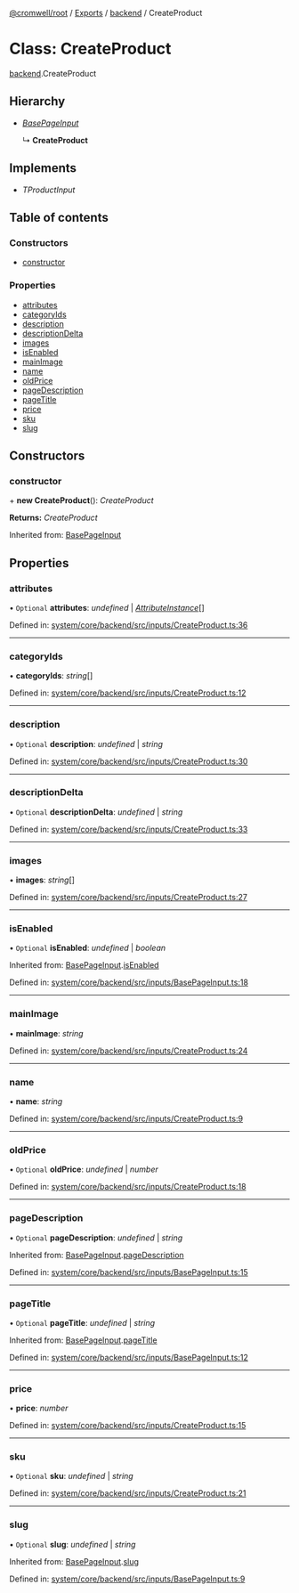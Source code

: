 [@cromwell/root](../README.md) / [Exports](../modules.md) / [backend](../modules/backend.md) / CreateProduct

# Class: CreateProduct

[backend](../modules/backend.md).CreateProduct

## Hierarchy

* [*BasePageInput*](backend.basepageinput.md)

  ↳ **CreateProduct**

## Implements

* *TProductInput*

## Table of contents

### Constructors

- [constructor](backend.createproduct.md#constructor)

### Properties

- [attributes](backend.createproduct.md#attributes)
- [categoryIds](backend.createproduct.md#categoryids)
- [description](backend.createproduct.md#description)
- [descriptionDelta](backend.createproduct.md#descriptiondelta)
- [images](backend.createproduct.md#images)
- [isEnabled](backend.createproduct.md#isenabled)
- [mainImage](backend.createproduct.md#mainimage)
- [name](backend.createproduct.md#name)
- [oldPrice](backend.createproduct.md#oldprice)
- [pageDescription](backend.createproduct.md#pagedescription)
- [pageTitle](backend.createproduct.md#pagetitle)
- [price](backend.createproduct.md#price)
- [sku](backend.createproduct.md#sku)
- [slug](backend.createproduct.md#slug)

## Constructors

### constructor

\+ **new CreateProduct**(): *CreateProduct*

**Returns:** *CreateProduct*

Inherited from: [BasePageInput](backend.basepageinput.md)

## Properties

### attributes

• `Optional` **attributes**: *undefined* \| [*AttributeInstance*](backend.attributeinstance.md)[]

Defined in: [system/core/backend/src/inputs/CreateProduct.ts:36](https://github.com/CromwellCMS/Cromwell/blob/ccdbdd0/system/core/backend/src/inputs/CreateProduct.ts#L36)

___

### categoryIds

• **categoryIds**: *string*[]

Defined in: [system/core/backend/src/inputs/CreateProduct.ts:12](https://github.com/CromwellCMS/Cromwell/blob/ccdbdd0/system/core/backend/src/inputs/CreateProduct.ts#L12)

___

### description

• `Optional` **description**: *undefined* \| *string*

Defined in: [system/core/backend/src/inputs/CreateProduct.ts:30](https://github.com/CromwellCMS/Cromwell/blob/ccdbdd0/system/core/backend/src/inputs/CreateProduct.ts#L30)

___

### descriptionDelta

• `Optional` **descriptionDelta**: *undefined* \| *string*

Defined in: [system/core/backend/src/inputs/CreateProduct.ts:33](https://github.com/CromwellCMS/Cromwell/blob/ccdbdd0/system/core/backend/src/inputs/CreateProduct.ts#L33)

___

### images

• **images**: *string*[]

Defined in: [system/core/backend/src/inputs/CreateProduct.ts:27](https://github.com/CromwellCMS/Cromwell/blob/ccdbdd0/system/core/backend/src/inputs/CreateProduct.ts#L27)

___

### isEnabled

• `Optional` **isEnabled**: *undefined* \| *boolean*

Inherited from: [BasePageInput](backend.basepageinput.md).[isEnabled](backend.basepageinput.md#isenabled)

Defined in: [system/core/backend/src/inputs/BasePageInput.ts:18](https://github.com/CromwellCMS/Cromwell/blob/ccdbdd0/system/core/backend/src/inputs/BasePageInput.ts#L18)

___

### mainImage

• **mainImage**: *string*

Defined in: [system/core/backend/src/inputs/CreateProduct.ts:24](https://github.com/CromwellCMS/Cromwell/blob/ccdbdd0/system/core/backend/src/inputs/CreateProduct.ts#L24)

___

### name

• **name**: *string*

Defined in: [system/core/backend/src/inputs/CreateProduct.ts:9](https://github.com/CromwellCMS/Cromwell/blob/ccdbdd0/system/core/backend/src/inputs/CreateProduct.ts#L9)

___

### oldPrice

• `Optional` **oldPrice**: *undefined* \| *number*

Defined in: [system/core/backend/src/inputs/CreateProduct.ts:18](https://github.com/CromwellCMS/Cromwell/blob/ccdbdd0/system/core/backend/src/inputs/CreateProduct.ts#L18)

___

### pageDescription

• `Optional` **pageDescription**: *undefined* \| *string*

Inherited from: [BasePageInput](backend.basepageinput.md).[pageDescription](backend.basepageinput.md#pagedescription)

Defined in: [system/core/backend/src/inputs/BasePageInput.ts:15](https://github.com/CromwellCMS/Cromwell/blob/ccdbdd0/system/core/backend/src/inputs/BasePageInput.ts#L15)

___

### pageTitle

• `Optional` **pageTitle**: *undefined* \| *string*

Inherited from: [BasePageInput](backend.basepageinput.md).[pageTitle](backend.basepageinput.md#pagetitle)

Defined in: [system/core/backend/src/inputs/BasePageInput.ts:12](https://github.com/CromwellCMS/Cromwell/blob/ccdbdd0/system/core/backend/src/inputs/BasePageInput.ts#L12)

___

### price

• **price**: *number*

Defined in: [system/core/backend/src/inputs/CreateProduct.ts:15](https://github.com/CromwellCMS/Cromwell/blob/ccdbdd0/system/core/backend/src/inputs/CreateProduct.ts#L15)

___

### sku

• `Optional` **sku**: *undefined* \| *string*

Defined in: [system/core/backend/src/inputs/CreateProduct.ts:21](https://github.com/CromwellCMS/Cromwell/blob/ccdbdd0/system/core/backend/src/inputs/CreateProduct.ts#L21)

___

### slug

• `Optional` **slug**: *undefined* \| *string*

Inherited from: [BasePageInput](backend.basepageinput.md).[slug](backend.basepageinput.md#slug)

Defined in: [system/core/backend/src/inputs/BasePageInput.ts:9](https://github.com/CromwellCMS/Cromwell/blob/ccdbdd0/system/core/backend/src/inputs/BasePageInput.ts#L9)
